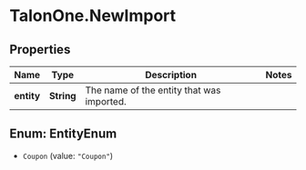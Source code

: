 # TalonOne.NewImport

## Properties

Name | Type | Description | Notes
------------ | ------------- | ------------- | -------------
**entity** | **String** | The name of the entity that was imported. | 



## Enum: EntityEnum


* `Coupon` (value: `"Coupon"`)




